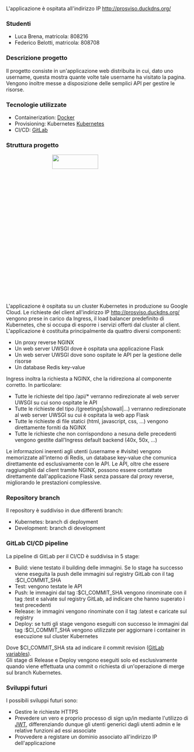 L'applicazione è ospitata all'indirizzo IP http://prosviso.duckdns.org/

### Studenti

* Luca Brena, matricola: 808216
* Federico Belotti, matricola: 808708

### Descrizione progetto

Il progetto consiste in un'applicazione web distribuita in cui, dato uno username, questa mostra quante volte tale username ha visitato la pagina.
Vengono inoltre messe a disposizione delle semplici API per gestire le risorse.

### Tecnologie utilizzate

* Containerization: [Docker](https://docker.com)
* Provisioning: Kubernetes [Kubernetes](https://kubernetes.io)
* CI/CD: [GitLab](https://gitlab.com)

### Struttura progetto

<img src="nginx/html/images/workflow.jpg" height="10%" style="display: block; margin-left: auto; margin-right: auto; width: 50%;">

L'applicazione è ospitata su un cluster Kubernetes in produzione su Google Cloud.
Le richieste del client all'indirizzo IP http://prosviso.duckdns.org/ vengono prese in carico da Ingress, il load balancer predefinito di Kubernetes, che si occupa di esporre i servizi offerti dal cluster al client.
L'applicazione è costituita principalmente da quattro diversi componenti:

* Un proxy reverse NGINX
* Un web server UWSGI dove è ospitata una applicazione Flask
* Un web server UWSGI dove sono ospitate le API per la gestione delle risorse
* Un database Redis key-value

Ingress inoltra la richiesta a NGINX, che la ridireziona al componente corretto.
In particolare:

* Tutte le richieste del tipo /api/* verranno redirezionate al web server UWSGI su cui sono ospitate le API
* Tutte le richieste del tipo /(greetings|showall|...) verranno redirezionate al web server UWSGI su cui è ospitata la web app Flask
* Tutte le richieste di file statici (html, javascript, css, ...) vengono direttamente forniti da NGINX
* Tutte le richieste che non corrispondono a nesuna delle precedenti vengono gestite dall'Ingress default backend (40x, 50x, ...)

Le informazioni inerenti agli utenti (username e #visite) vengono memorizzate all'interno di Redis, un database key-value che comunica direttamente ed esclusivamente con le API.
Le API, oltre che essere raggiungibili dal client tramite NGINX, possono essere contattate direttamente dall'applicazione Flask senza passare dal proxy reverse, migliorando le prestazioni complessive.

### Repository branch

Il repository è suddiviso in due differenti branch:

* Kubernetes: branch di deployment
* Development: branch di development

### GitLab CI/CD pipeline

La pipeline di GitLab per il CI/CD è suddivisa in 5 stage:

* Build: viene testato il building delle immagini. Se lo stage ha successo viene eseguita la push delle immagini sul registry GitLab con il tag :$CI_COMMIT_SHA
* Test: vengono testate le API
* Push: le immagini dal tag :$CI_COMMIT_SHA vengono rinominate con il tag :test e salvate sul registry GitLab, ad indicare che hanno superato i test precedenti
* Release: le immagini vengono rinominate con il tag :latest e caricate sul registry
* Deploy: se tutti gli stage vengono eseguiti con successo le immagini dal tag :$CI_COMMIT_SHA vengono utilizzate per aggiornare i container in esecuzione sul cluster Kubernetes

Dove $CI_COMMIT_SHA sta ad indicare il commit revision ([GitLab variables](https://docs.gitlab.com/ee/ci/variables/#predefined-variables-environment-variables)).<br>
Gli stage di Release e Deploy vengono eseguiti solo ed esclusivamente quando viene effettuata una commit o richiesta di un'operazione di merge sul branch Kubernetes.

### Sviluppi futuri

I possibili sviluppi futuri sono:

* Gestire le richieste HTTPS
* Prevedere un vero e proprio processo di sign up/in mediante l'utilizzo di [JWT](https://jwt.io/), differenziando dunque gli utenti generici dagli utenti admin e le relative funzioni ad essi associate
* Provvedere a registare un dominio associato all'indirizzo IP dell'applicazione

